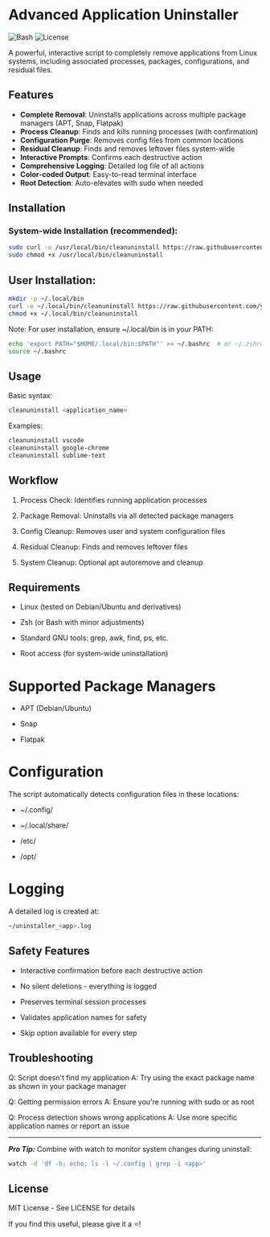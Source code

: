 # Advanced Application Uninstaller

![Bash](https://img.shields.io/badge/Shell-Zsh-4EAA25?logo=gnu-bash)
![License](https://img.shields.io/badge/License-MIT-blue)

A powerful, interactive script to completely remove applications from Linux systems, including associated processes, packages, configurations, and residual files.

## Features

- **Complete Removal**: Uninstalls applications across multiple package managers (APT, Snap, Flatpak)
- **Process Cleanup**: Finds and kills running processes (with confirmation)
- **Configuration Purge**: Removes config files from common locations
- **Residual Cleanup**: Finds and removes leftover files system-wide
- **Interactive Prompts**: Confirms each destructive action
- **Comprehensive Logging**: Detailed log file of all actions
- **Color-coded Output**: Easy-to-read terminal interface
- **Root Detection**: Auto-elevates with sudo when needed

## Installation

### System-wide Installation (recommended):

```bash
sudo curl -o /usr/local/bin/cleanuninstall https://raw.githubusercontent.com/yourrepo/cleanuninstall/main/cleanuninstall.sh
sudo chmod +x /usr/local/bin/cleanuninstall
```

## User Installation:

```bash
mkdir -p ~/.local/bin
curl -o ~/.local/bin/cleanuninstall https://raw.githubusercontent.com/yourrepo/cleanuninstall/main/cleanuninstall.sh
chmod +x ~/.local/bin/cleanuninstall
```

Note: For user installation, ensure ~/.local/bin is in your PATH:

```bash
echo 'export PATH="$HOME/.local/bin:$PATH"' >> ~/.bashrc  # or ~/.zshrc
source ~/.bashrc
```

## Usage

Basic syntax:

```bash
cleanuninstall <application_name>
```

Examples:

```bash
cleanuninstall vscode
cleanuninstall google-chrome
cleanuninstall sublime-text
```

## Workflow

1. Process Check: Identifies running application processes

2. Package Removal: Uninstalls via all detected package managers

3. Config Cleanup: Removes user and system configuration files

4. Residual Cleanup: Finds and removes leftover files

5. System Cleanup: Optional apt autoremove and cleanup

## Requirements

- Linux (tested on Debian/Ubuntu and derivatives)

- Zsh (or Bash with minor adjustments)

- Standard GNU tools: grep, awk, find, ps, etc.

- Root access (for system-wide uninstallation)

# Supported Package Managers

- APT (Debian/Ubuntu)

- Snap

- Flatpak

# Configuration

The script automatically detects configuration files in these locations:

- ~/.config/<app>

- ~/.local/share/<app>

- /etc/<app>

- /opt/<app>

# Logging

A detailed log is created at:

```bash
~/uninstaller_<app>.log
```

## Safety Features

- Interactive confirmation before each destructive action

- No silent deletions - everything is logged

- Preserves terminal session processes

- Validates application names for safety

- Skip option available for every step

## Troubleshooting

Q: Script doesn't find my application
A: Try using the exact package name as shown in your package manager

Q: Getting permission errors
A: Ensure you're running with sudo or as root

Q: Process detection shows wrong applications
A: Use more specific application names or report an issue

---

**_Pro Tip:_** Combine with watch to monitor system changes during uninstall:

```bash
watch -d 'df -h; echo; ls -l ~/.config | grep -i <app>'
```

## License

MIT License - See LICENSE for details

If you find this useful, please give it a ⭐!
